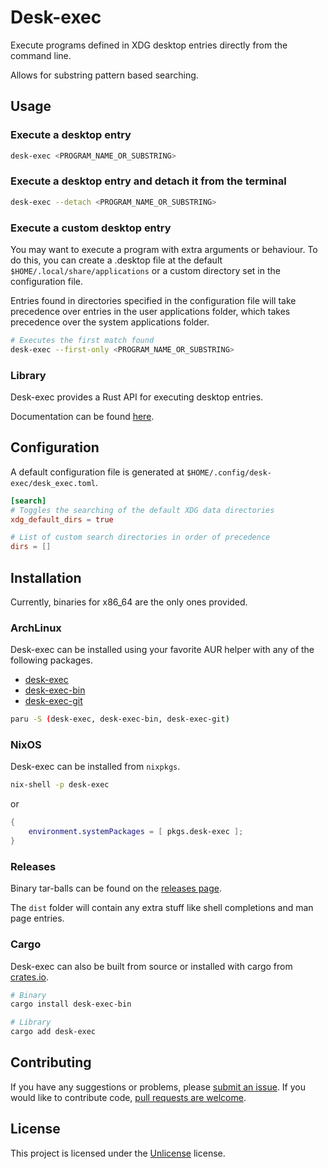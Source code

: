 # Desk-exec

Execute programs defined in XDG desktop entries directly from the command line.

Allows for substring pattern based searching.

## Usage

### Execute a desktop entry

```sh
desk-exec <PROGRAM_NAME_OR_SUBSTRING>
```

### Execute a desktop entry and detach it from the terminal

```sh
desk-exec --detach <PROGRAM_NAME_OR_SUBSTRING>
```

### Execute a custom desktop entry

You may want to execute a program with extra arguments or behaviour. 
To do this, you can create a .desktop file at the default `$HOME/.local/share/applications`
or a custom directory set in the configuration file.

Entries found in directories specified in the configuration file will take precedence over
entries in the user applications folder, which takes precedence over the system applications folder.

```sh
# Executes the first match found
desk-exec --first-only <PROGRAM_NAME_OR_SUBSTRING>
```

### Library

Desk-exec provides a Rust API for executing desktop entries. 

Documentation can be found [here](https://docs.rs/desk-exec/latest/desk_exec).

## Configuration

A default configuration file is generated at `$HOME/.config/desk-exec/desk_exec.toml`.

```toml
[search]
# Toggles the searching of the default XDG data directories
xdg_default_dirs = true

# List of custom search directories in order of precedence
dirs = []
```

## Installation

Currently, binaries for x86_64 are the only ones provided.

### ArchLinux

Desk-exec can be installed using your favorite AUR helper with any of the following packages.

* [desk-exec](https://aur.archlinux.org/packages/desk-exec)
* [desk-exec-bin](https://aur.archlinux.org/packages/desk-exec-bin)
* [desk-exec-git](https://aur.archlinux.org/packages/desk-exec-git)

```sh
paru -S (desk-exec, desk-exec-bin, desk-exec-git)
```
### NixOS

Desk-exec can be installed from `nixpkgs`.

```sh
nix-shell -p desk-exec
```

or

```nix
{
    environment.systemPackages = [ pkgs.desk-exec ];
}
```

### Releases

Binary tar-balls can be found on the [releases page](https://github.com/AxerTheAxe/desk-exec/releases).

The `dist` folder will contain any extra stuff like shell completions and man page entries.

### Cargo

Desk-exec can also be built from source or installed with cargo from [crates.io](https://crates.io/crates/desk_exec).

```sh
# Binary
cargo install desk-exec-bin

# Library
cargo add desk-exec
```

## Contributing

If you have any suggestions or problems, please [submit an issue](https://github.com/AxerTheAxe/desk-exec/issues/new).
If you would like to contribute code, [pull requests are welcome](https://github.com/AxerTheAxe/desk-exec/compare).

## License

This project is licensed under the [Unlicense](LICENSE) license.
